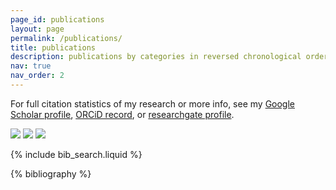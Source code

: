 ```yaml
---
page_id: publications
layout: page
permalink: /publications/
title: publications
description: publications by categories in reversed chronological order. generated by jekyll-scholar.
nav: true
nav_order: 2
---
```


For full citation statistics of my research or more info, see my <i class="ai ai-google-scholar-square"></i> [Google Scholar profile](https://scholar.google.com/citations?user=D2n8tswAAAAJ), <i class="ai ai-orcid"></i> [ORCiD record](https://orcid.org/0000-0002-0650-1274), or <i class="ai ai-researchgate-square"></i> [researchgate profile](https://www.researchgate.net/profile/Jiaye_Wu).

<a href='https://scholar.google.com/citations?user=D2n8tswAAAAAJ'><img src="https://img.shields.io/endpoint?logo=Google%20Scholar&url=https%3A%2F%2Fcdn.jsdelivr.net%2Fgh%2Fjiaye-wu%2FGH-ScholarBot@google-scholar-stats%2Fgs_data_total_citation.json&labelColor=f6f6f6&color=9cf&style=flat&label=citations"></a> <a href='https://scholar.google.com/citations?user=D2n8tswAAAAAJ'><img src="https://img.shields.io/endpoint?logo=Google%20Scholar&url=https%3A%2F%2Fcdn.jsdelivr.net%2Fgh%2Fjiaye-wu%2FGH-ScholarBot@google-scholar-stats%2Fgs_data_h_index.json&labelColor=f6f6f6&color=9cf&style=flat&label=h-index"></a> <a href='https://scholar.google.com/citations?user=D2n8tswAAAAAJ'><img src="https://img.shields.io/endpoint?logo=Google%20Scholar&url=https%3A%2F%2Fcdn.jsdelivr.net%2Fgh%2Fjiaye-wu%2FGH-ScholarBot@google-scholar-stats%2Fgs_data_i10_index.json&labelColor=f6f6f6&color=9cf&style=flat&label=i10-index"></a>

<!-- _pages/publications.md -->

<!-- Bibsearch Feature -->

{% include bib_search.liquid %}

<div class="publications">

{% bibliography %}

</div>
